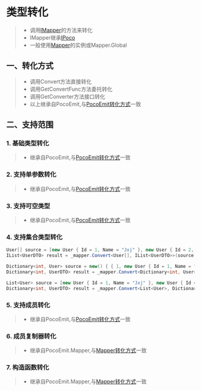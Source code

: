 # 类型转化
>* 调用[IMapper](xref:PocoEmit.IMapper)的方法来转化
>* IMapper继承[IPoco](xref:PocoEmit.IPoco)
>* 一般使用[Mapper](xref:PocoEmit.Mapper)的实例或Mapper.Global


## 一、转化方式
>* 调用Convert方法直接转化
>* 调用GetConvertFunc方法委托转化
>* 调用GetConverter方法接口转化
>* 以上继承自PocoEmit,与[PocoEmit转化方式](../poco/convert.md)一致

## 二、支持范围

### 1. 基础类型转化
>* 继承自PocoEmit,与[PocoEmit转化方式](../poco/convert.md)一致

### 2. 支持单参数转化
>* 继承自PocoEmit,与[PocoEmit转化方式](../poco/convert.md)一致

### 3. 支持可空类型
>* 继承自PocoEmit,与[PocoEmit转化方式](../poco/convert.md)一致

### 4. 支持集合类型转化
```csharp
User[] source = [new User { Id = 1, Name = "Jxj" }, new User { Id = 2, Name = "张三" }];
IList<UserDTO> result = _mapper.Convert<User[], IList<UserDTO>>(source);
```

```csharp
Dictionary<int, User> source = new() { { 1, new User { Id = 1, Name = "Jxj" } } };
Dictionary<int, UserDTO> result = _mapper.Convert<Dictionary<int, User>, Dictionary<int, UserDTO>>(source);
```

```csharp
List<User> source = [new User { Id = 1, Name = "Jxj" }, new User { Id = 2, Name = "张三" }];
Dictionary<int, UserDTO> result = _mapper.Convert<List<User>, Dictionary<int, UserDTO>>(source);
```

### 5. 支持成员转化
>* 继承自PocoEmit,与[PocoEmit转化方式](../poco/convert.md)一致

### 6. 成员复制器转化
>* 继承自PocoEmit.Mapper,与[Mapper转化方式](../mapper/convert.md)一致

### 7. 构造函数转化
>* 继承自PocoEmit.Mapper,与[Mapper转化方式](../mapper/convert.md)一致